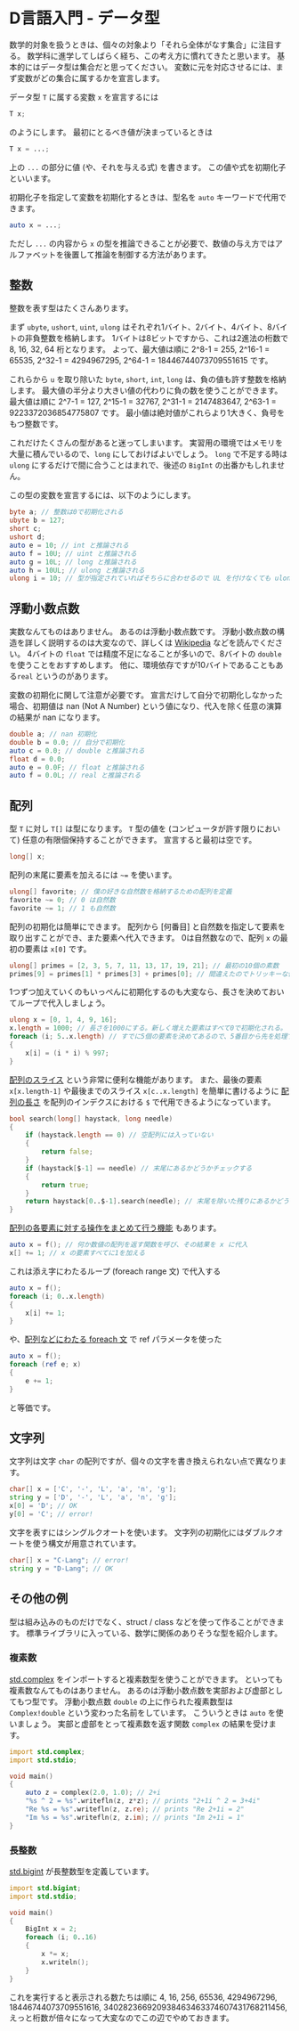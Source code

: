 # D言語入門 - データ型
数学的対象を扱うときは、個々の対象より「それら全体がなす集合」に注目する。
数学科に進学してしばらく経ち、この考え方に慣れてきたと思います。
基本的にはデータ型は集合だと思ってください。
変数に元を対応させるには、まず変数がどの集合に属するかを宣言します。

データ型 `T` に属する変数 `x` を宣言するには
````d
T x;
````
のようにします。
最初にとるべき値が決まっているときは
````d
T x = ...;
````
上の `...` の部分に値 (や、それを与える式) を書きます。
この値や式を初期化子といいます。

初期化子を指定して変数を初期化するときは、型名を `auto` キーワードで代用できます。
````d
auto x = ...;
````
ただし `...` の内容から `x` の型を推論できることが必要で、数値の与え方ではアルファベットを後置して推論を制御する方法があります。

## 整数
整数を表す型はたくさんあります。

まず `ubyte`, `ushort`, `uint`, `ulong` はそれぞれ1バイト、2バイト、4バイト、8バイトの非負整数を格納します。
1バイトは8ビットですから、これは2進法の桁数で 8, 16, 32, 64 桁となります。
よって、最大値は順に 2^8-1 = 255, 2^16-1 = 65535, 2^32-1 = 4294967295, 2^64-1 = 18446744073709551615 です。

これらから `u` を取り除いた `byte`, `short`, `int`, `long` は、負の値も許す整数を格納します。
最大値の半分より大きい値の代わりに負の数を使うことができます。
最大値は順に 2^7-1 = 127, 2^15-1 = 32767, 2^31-1 = 2147483647, 2^63-1 = 9223372036854775807 です。
最小値は絶対値がこれらより1大きく、負号をもつ整数です。

これだけたくさんの型があると迷ってしまいます。
実習用の環境ではメモリを大量に積んでいるので、`long` にしておけばよいでしょう。
`long` で不足する時は `ulong` にするだけで間に合うことはまれで、後述の `BigInt` の出番かもしれません。

この型の変数を宣言するには、以下のようにします。
````d
byte a; // 整数は0で初期化される
ubyte b = 127;
short c;
ushort d;
auto e = 10; // int と推論される
auto f = 10U; // uint と推論される
auto g = 10L; // long と推論される
auto h = 10UL; // ulong と推論される
ulong i = 10; // 型が指定されていればそちらに合わせるので UL を付けなくても ulong になる
````

## 浮動小数点数
実数なんてものはありません。
あるのは浮動小数点数です。
浮動小数点数の構造を詳しく説明するのは大変なので、詳しくは [Wikipedia](http://ja.wikipedia.org/wiki/%E6%B5%AE%E5%8B%95%E5%B0%8F%E6%95%B0%E7%82%B9%E6%95%B0) などを読んでください。
4バイトの `float` では精度不足になることが多いので、8バイトの `double` を使うことをおすすめします。
他に、環境依存ですが10バイトであることもある`real` というのがあります。

変数の初期化に関して注意が必要です。
宣言だけして自分で初期化しなかった場合、初期値は nan (Not A Number) という値になり、代入を除く任意の演算の結果が nan になります。
````d
double a; // nan 初期化
double b = 0.0; // 自分で初期化
auto c = 0.0; // double と推論される
float d = 0.0;
auto e = 0.0F; // float と推論される
auto f = 0.0L; // real と推論される
````

## 配列
型 `T` に対し `T[]` は型になります。
`T` 型の値を (コンピュータが許す限りにおいて) 任意の有限個保持することができます。
宣言すると最初は空です。
````d
long[] x;
````
配列の末尾に要素を加えるには `~=` を使います。
````d
ulong[] favorite; // 僕の好きな自然数を格納するための配列を定義
favorite ~= 0; // 0 は自然数
favorite ~= 1; // 1 も自然数
````

配列の初期化は簡単にできます。
配列から [何番目] と自然数を指定して要素を取り出すことができ、また要素へ代入できます。
0は自然数なので、配列 `x` の最初の要素は `x[0]` です。
````d
ulong[] primes = [2, 3, 5, 7, 11, 13, 17, 19, 21]; // 最初の10個の素数
primes[9] = primes[1] * primes[3] + primes[0]; // 間違えたのでトリッキーな修正
````

1つずつ加えていくのもいっぺんに初期化するのも大変なら、長さを決めておいてループで代入しましょう。
````d
ulong x = [0, 1, 4, 9, 16];
x.length = 1000; // 長さを1000にする。新しく増えた要素はすべて0で初期化される。
foreach (i; 5..x.length) // すでに5個の要素を決めてあるので、5番目から先を処理すればよい。
{
    x[i] = (i * i) % 997;
}
````

[配列のスライス](http://dlang.org/arrays.html#slicing) という非常に便利な機能があります。
また、最後の要素 `x[x.length-1]` や最後までのスライス `x[c..x.length]` を簡単に書けるように [配列の長さ](http://dlang.org/arrays.html#array-length) を配列のインデクスにおける `$` で代用できるようになっています。
````d
bool search(long[] haystack, long needle)
{
    if (haystack.length == 0) // 空配列には入っていない
    {
        return false;
    }
    if (haystack[$-1] == needle) // 末尾にあるかどうかチェックする
    {
        return true;
    }
    return haystack[0..$-1].search(needle); // 末尾を除いた残りにあるかどうかチェックする
}
````

[配列の各要素に対する操作をまとめて行う機能](http://dlang.org/arrays.html#array-operations) もあります。
````d
auto x = f(); // 何か数値の配列を返す関数を呼び、その結果を x に代入
x[] += 1; // x の要素すべてに1を加える
````
これは添え字にわたるループ (foreach range 文) で代入する
````d
auto x = f();
foreach (i; 0..x.length)
{
    x[i] += 1;
}
````
や、[配列などにわたる foreach 文](http://dlang.org/statement.html#ForeachStatement) で ref パラメータを使った
````d
auto x = f();
foreach (ref e; x)
{
    e += 1;
}
````
と等価です。

## 文字列
文字列は文字 `char` の配列ですが、個々の文字を書き換えられない点で異なります。
````d
char[] x = ['C', '-', 'L', 'a', 'n', 'g'];
string y = ['D', '-', 'L', 'a', 'n', 'g'];
x[0] = 'D'; // OK
y[0] = 'C'; // error!
````
文字を表すにはシングルクオートを使います。
文字列の初期化にはダブルクオートを使う構文が用意されています。
````d
char[] x = "C-Lang"; // error!
string y = "D-Lang"; // OK
````

## その他の例
型は組み込みのものだけでなく、struct / class などを使って作ることができます。
標準ライブラリに入っている、数学に関係のありそうな型を紹介します。

### 複素数
[std.complex](http://dlang.org/phobos/std_complex.html) をインポートすると複素数型を使うことができます。
といっても複素数なんてものはありません。
あるのは浮動小数点数を実部および虚部としてもつ型です。
浮動小数点数 `double` の上に作られた複素数型は `Complex!double` という変わった名前をしています。
こういうときは `auto` を使いましょう。
実部と虚部をとって複素数を返す関数 `complex` の結果を受けます。

````d
import std.complex;
import std.stdio;

void main()
{
    auto z = complex(2.0, 1.0); // 2+i
    "%s ^ 2 = %s".writefln(z, z*z); // prints "2+1i ^ 2 = 3+4i"
    "Re %s = %s".writefln(z, z.re); // prints "Re 2+1i = 2"
    "Im %s = %s".writefln(z, z.im); // prints "Im 2+1i = 1"
}
````

### 長整数
[std.bigint](http://dlang.org/phobos/std_bigint.html) が長整数型を定義しています。
````d
import std.bigint;
import std.stdio;

void main()
{
    BigInt x = 2;
    foreach (i; 0..16)
    {
        x *= x;
        x.writeln();
    }
}
````
これを実行すると表示される数たちは順に 4, 16, 256, 65536, 4294967296, 18446744073709551616, 340282366920938463463374607431768211456, えっと桁数が倍々になって大変なのでこの辺でやめておきます。
